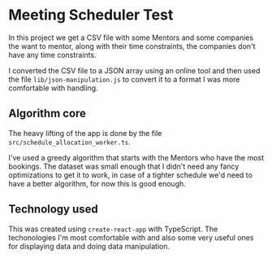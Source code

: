 # Meeting Scheduler Test

In this project we get a CSV file with some Mentors and some companies the want to mentor, along with their time constraints, the companies don't have any time constraints.

I converted the CSV file to a JSON array using an online tool and then used the file `lib/json-manipulation.js` to convert it to a format I was more comfortable with handling.

## Algorithm core

The heavy lifting of the app is done by the file `src/schedule_allocation_worker.ts`.

I've used a greedy algorithm that starts with the Mentors who have the most bookings. The dataset was small enough that I didn't need any fancy optimizations to get it to work, in case of a tighter schedule we'd need to have a better algorithm, for now this is good enough.

## Technology used

This was created using `create-react-app` with TypeScript. The techonologies I'm most comfortable with and also some very useful ones for displaying data and doing data manipulation.
